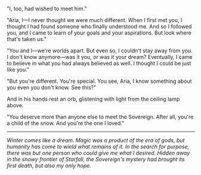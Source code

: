"I, too, had wished to meet him."

"Aria, I—I never thought we were much different. When I first met you, I thought I had found someone who finally understood me. And so I followed you, and I came to learn of your goals and your aspirations. But look where that's taken us."

"You and I—we're worlds apart. But even so, I couldn't stay away from you. I don't know anymore—was it you, or was it your dream? Eventually, I came to believe in what you had always believed as well. I thought I could be just like you."

"But you're different. You're special. You see, Aria, I know something about you even you don't know. See this?"

And in his hands rest an orb, glistening with light from the ceiling lamp above.

"You deserve more than anyone else to meet the Sovereign. After all, you're a child of the snow. And you're the one I loved."

---

*Winter comes like a dream. Magic was a product of the era of gods, but humanity has come to wield what remains of it. In the search for purpose, there was but one person who could give me what I desired. Hidden away in the snowy frontier of Starfall, the Sovereign's mystery had brought its first death, but also my only hope.*
